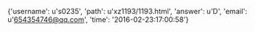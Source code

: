 {'username': u's0235', 'path': u'xz1193/1193.html', 'answer': u'D', 'email': u'654354746@qq.com', 'time': '2016-02-23:17:00:58'}